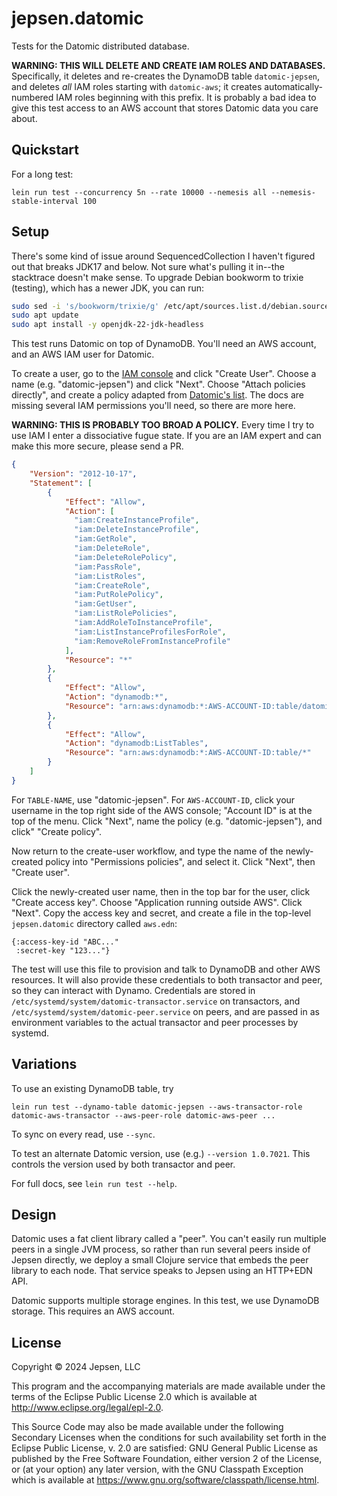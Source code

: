 # jepsen.datomic

Tests for the Datomic distributed database.

<b>WARNING: THIS WILL DELETE AND CREATE IAM ROLES AND DATABASES.</b>
Specifically, it deletes and re-creates the DynamoDB table `datomic-jepsen`,
and deletes *all* IAM roles starting with `datomic-aws`; it creates
automatically-numbered IAM roles beginning with this prefix. It is probably a
bad idea to give this test access to an AWS account that stores Datomic data
you care about.</b>

## Quickstart

For a long test:

```
lein run test --concurrency 5n --rate 10000 --nemesis all --nemesis-stable-interval 100
```

## Setup

There's some kind of issue around SequencedCollection I haven't figured out
that breaks JDK17 and below. Not sure what's pulling it in--the stacktrace
doesn't make sense. To upgrade Debian bookworm to trixie (testing), which has a
newer JDK, you can run:

```bash
sudo sed -i 's/bookworm/trixie/g' /etc/apt/sources.list.d/debian.sources
sudo apt update
sudo apt install -y openjdk-22-jdk-headless
```

This test runs Datomic on top of DynamoDB. You'll need an AWS account, and an
AWS IAM user for Datomic.

To create a user, go to the [IAM
console](https://us-east-1.console.aws.amazon.com/iam/home?region=us-east-1#/users)
and click "Create User". Choose a name (e.g. "datomic-jepsen") and click
"Next". Choose "Attach policies directly", and create a policy adapted from [Datomic's
list](https://docs.datomic.com/pro/overview/storage.html#iam-role-configuration). The docs are missing several IAM permissions you'll need, so there are more here.

<b>WARNING: THIS IS PROBABLY TOO BROAD A POLICY.</b> Every time I try to use IAM I enter a dissociative fugue state. If you are an IAM expert and can make this more secure, please send a PR.

```json
{
    "Version": "2012-10-17",
    "Statement": [
        {
            "Effect": "Allow",
            "Action": [
              "iam:CreateInstanceProfile",
              "iam:DeleteInstanceProfile",
              "iam:GetRole",
              "iam:DeleteRole",
              "iam:DeleteRolePolicy",
              "iam:PassRole",
              "iam:ListRoles",
              "iam:CreateRole",
              "iam:PutRolePolicy",
              "iam:GetUser",
              "iam:ListRolePolicies",
              "iam:AddRoleToInstanceProfile",
              "iam:ListInstanceProfilesForRole",
              "iam:RemoveRoleFromInstanceProfile"
            ],
            "Resource": "*"
        },
        {
            "Effect": "Allow",
            "Action": "dynamodb:*",
            "Resource": "arn:aws:dynamodb:*:AWS-ACCOUNT-ID:table/datomic-jepsen"
        },
        {
            "Effect": "Allow",
            "Action": "dynamodb:ListTables",
            "Resource": "arn:aws:dynamodb:*:AWS-ACCOUNT-ID:table/*"
        }
    ]
}
```

For `TABLE-NAME`, use "datomic-jepsen". For `AWS-ACCOUNT-ID`, click your
username in the top right side of the AWS console; "Account ID" is at the top
of the menu. Click "Next", name the policy (e.g. "datomic-jepsen"), and click" "Create policy".

Now return to the create-user workflow, and type the name of the newly-created
policy into "Permissions policies", and select it. Click "Next", then "Create
user".

Click the newly-created user name, then in the top bar for the user, click
"Create access key". Choose "Application running outside AWS". Click "Next".
Copy the access key and secret, and create a file in the top-level
`jepsen.datomic` directory called `aws.edn`:

```edn
{:access-key-id "ABC..."
 :secret-key "123..."}
```

The test will use this file to provision and talk to DynamoDB and other AWS
resources. It will also provide these credentials to both transactor and peer,
so they can interact with Dynamo. Credentials are stored in
`/etc/systemd/system/datomic-transactor.service` on transactors, and
`/etc/systemd/system/datomic-peer.service` on peers, and are passed in as
environment variables to the actual transactor and peer processes by systemd.

## Variations

To use an existing DynamoDB table, try

```
lein run test --dynamo-table datomic-jepsen --aws-transactor-role datomic-aws-transactor --aws-peer-role datomic-aws-peer ...
```

To sync on every read, use `--sync`.

To test an alternate Datomic version, use (e.g.) `--version 1.0.7021`. This controls the version used by both transactor and peer.

For full docs, see `lein run test --help`.

## Design

Datomic uses a fat client library called a "peer". You can't easily run
multiple peers in a single JVM process, so rather than run several peers inside
of Jepsen directly, we deploy a small Clojure service that embeds the peer
library to each node. That service speaks to Jepsen using an HTTP+EDN API.

Datomic supports multiple storage engines. In this test, we use DynamoDB
storage. This requires an AWS account.

## License

Copyright © 2024 Jepsen, LLC

This program and the accompanying materials are made available under the
terms of the Eclipse Public License 2.0 which is available at
http://www.eclipse.org/legal/epl-2.0.

This Source Code may also be made available under the following Secondary
Licenses when the conditions for such availability set forth in the Eclipse
Public License, v. 2.0 are satisfied: GNU General Public License as published by
the Free Software Foundation, either version 2 of the License, or (at your
option) any later version, with the GNU Classpath Exception which is available
at https://www.gnu.org/software/classpath/license.html.
